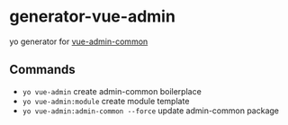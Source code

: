 # generator-vue-admin
yo generator for [vue-admin-common](https://github.com/gouflv/vue-admin-common)

## Commands
* `yo vue-admin` create admin-common boilerplace
* `yo vue-admin:module` create module template
* `yo vue-admin:admin-common --force` update admin-common package
